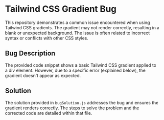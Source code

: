 # Tailwind CSS Gradient Bug
This repository demonstrates a common issue encountered when using Tailwind CSS gradients. The gradient may not render correctly, resulting in a blank or unexpected background.  The issue is often related to incorrect syntax or conflicts with other CSS styles.

## Bug Description
The provided code snippet shows a basic Tailwind CSS gradient applied to a div element.  However, due to a specific error (explained below), the gradient doesn't appear as expected.

## Solution
The solution provided in `bugSolution.js` addresses the bug and ensures the gradient renders correctly.  The steps to solve the problem and the corrected code are detailed within that file.